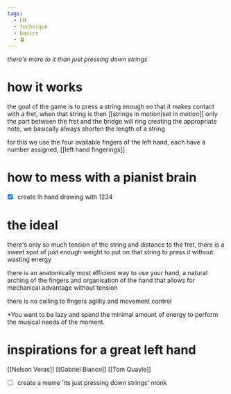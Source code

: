 ```yaml
---
tags:
  - LH
  - technique
  - basics
  - 🪴
---
```

*there's more to it than just pressing down strings*

# how it works
the goal of the game is to press a string enough so that it makes contact with a fret, when that string is then [[strings in motion|set in motion]] only the part between the fret and the bridge will ring creating the appropriate note, we basically always shorten the length of a string

for this we use the four available fingers of the left hand, each have a number assigned, [[left hand fingerings]]
# how to mess with a pianist brain
- [x] create lh hand drawing with 1234

# the ideal 
there's only so much tension of the string and distance to the fret, there is a sweet spot of just enough weight to put on that string to press it without wasting energy

there is an anatomically most efficient way to use your hand, a natural arching of the fingers and organisation of the hand that allows for mechanical advantage without tension

there is no ceiling to fingers agility and movement control

*You want to be lazy and spend the minimal amount of energy to perform the musical needs of the moment. 

# inspirations for a great left hand
[[Nelson Veras]]
[[Gabriel Bianco]]
[[Tom Quayle]]

- [ ] create a meme 'its just pressing down strings' monk